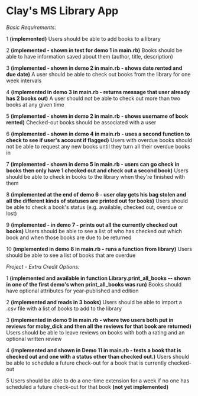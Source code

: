 Clay's MS Library App
=====================

*Basic Requirements:*

1 __(implemented)__ Users should be able to add books to a library

2 __(implemented - shown in test for demo 1 in main.rb)__ Books should be able to have information saved about them (author, title, description)

3 __(implemented - shown in demo 2 in main.rb - shows date rented and due date)__ A user should be able to check out books from the library for one week intervals

4 __(implemented in demo 3 in main.rb - returns message that user already has 2 books out)__  A user should not be able to check out more than two books at any given time 

5 __(implemented - shown in demo 2 in main.rb - shows username of book rented)__ Checked-out books should be associated with a user

6 __(implemented - shown in demo 4 in main.rb - uses a second function to check to see if user's account if flagged)__ Users with overdue books should not be able to request any new books until they turn all their overdue books in 

7 __(implemented - shown in demo 5 in main.rb - users can go check in books then only have 1 checked out and check out a second book)__ Users should be able to check in books to the library when they're finished with them 

8 __(implemented at the end of demo 6 - user clay gets his bag stolen and all the different kinds of statuses are printed out for books)__ Users should be able to check a book's status (e.g. available, checked out, overdue or lost) 

9 __(implemented - in demo 7 - prints out all the currently checked out books)__ Users should be able to see a list of who has checked out which book and when those books are due to be returned 

10 __(implemented in demo 8 in main.rb - runs a function from library)__ Users should be able to see a list of books that are overdue 


*Project - Extra Credit Options:*


1 __(implemented and available in function Library.print_all_books -- shown in one of the first demo's when print_all_books was run)__ Books should have optional attributes for year-published and edition 

2 __(implemented and reads in 3 books)__ Users should be able to import a .csv file with a list of books to add to the library 

3 __(implemented in demo 9 in main.rb - where two users both put in reviews for moby_dick and then all the reviews for that book are returned)__ Users should be able to leave reviews on books with both a rating and an optional written review 

4 __(implemented and shown in Demo 11 in main.rb - tests a book that is checked out and one with a status other than checked out.)__ Users should be able to schedule a future check-out for a book that is currently checked-out 

5 Users should be able to do a one-time extension for a week if no one has scheduled a future check-out for that book __(not yet implemented)__